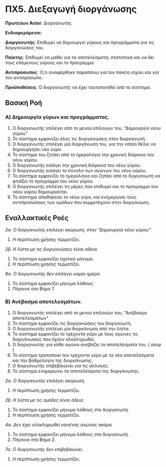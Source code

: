 # ΠΧ5. Διεξαγωγή διοργάνωσης

**Πρωτεύων Actor**: Διοργανωτής 

**Ενδιαφερόμενοι**:

**Διοργανωτής**: Επιθυμεί να δημιουργεί γύρους και προγράμματα για τις διοργανώσεις του.

**Παίκτης**: Επιθυμεί να μάθει για τα αποτελέσματα, στατιστικά και να δει τους επόμενους γύρους και το πρόγραμμα.


**Αντιπρόσωπος**: Ό,τι αναφέρθηκε παραπάνω για τον παίκτη ισχύει και για τον αντιπρόσωπο.


**Προϋποθέσεις**: Ο διοργανωτής να έχει ταυτοποιηθεί από το σύστημα.

## Βασική Ροή

### Α) Δημιουργία γύρων και προγράμματος.
1. Ο διοργανωτής επιλέγει από το μενού επιλογών του, "Δημιουργία νέου γύρου"
2. Το σύστημα εμφανίζει όλες τις διοργανώσεις στον διοργανωτή.
3. Ο διοργανωτής επιλέγει μία διοργάνωση του, για την οποία θέλει να δημιουργήσει νέο γύρο.
4. Το σύστημα του ζητάει από το ημερολόγιο την χρονική διάρκεια του νέου γύρου.
5. Ο διοργανωτής εισάγει την χρονική διάρκεια του νέου γύρου.
6. Ο διοργανωτής εισάγει το σύνολο των αγώνων του νέου γύρου.
7. Το σύστημα εμφανίζει το ημερολόγιο και ζητάει από το διοργανωτή να φτιάξει το πρόγραμμα του νέου γύρου.
8. Ο διοργανωτής επιλέγει τις μέρες που επιθυμεί και το πρόγραμμα του νέου γύρου δημιουργείται.
9. Το σύστημα αποθηκεύει το νέου γύρο, και ενημερώνει τους αντιπροσώπους των ομάδων που συμμετέχουν στην διοργάνωση.

## Εναλλακτικές Ροές

*2α. Ο διοργανωτής επιλέγει ακύρωση, στην "Δημιουργία νέου γύρου".*
1. Η περίπτωση χρήσης τερματίζει.

*2β. Η λίστα με τις διοργανώσεις είναι άδεια.*
1. Το σύστημα εμφανίζει σχετικό μήνυμα.
2. Η περίπτωση χρήσης τερματίζει.

*8α. Ο διοργανωτής δεν επιλέγει καμία ημέρα.*
1. Το σύστημα εμφανίζει μήνυμα λάθους.
2. Πήγαινε στο Βήμα 7.



### Β) Ανέβασμα αποτελεσμάτων.
1. Ο διοργανωτής επιλέγει από το μενού επιλογών του, "Ανέβασμα αποτελεσμάτων"
2. Το σύστημα εμφανίζει τις διοργανώσεις του διοργανωτή.
3. Ο διοργανωτής επιλέγει μία διοργάνωση από την λίστα.
4. Το σύστημα εμφανίζει το τρέχοντα γύρο με τους αγώνες τις διοργάνωσεις που έχουν ολοκληρωθεί.
5. Ο διοργανωτής για κάθε αγώνα ανεβάζει τα αποτελέσματα του. ( σκορ )
6. Το σύστημα τροποποιεί τον τρέχοντα γύρο με τα νέα αποτελέσματα και την βαθμολογία της διοργάνωσης.
7. Ο διοργανωτής επιβεβαιώνει για τις αλλαγές.
8. Το σύστημα ενημερώνει τα αποτελέσματα της διοργάνωσης.



*2α. Ο διοργανωτής επιλέγει ακύρωση.*
1. Η περίπτωση χρήσης τερματίζει.

*2β. Η λίστα με τις ομάδες είναι άδεια.*
1. Το σύστημα εμφανίζει μήνυμα λάθους στο διοργανωτή.
2. Η περίπτωση χρήσης τερματίζει.

*4α. Δεν έχει ολοκληρωθεί κανένας αγώνας ακόμα.*
1. Το σύστημα εμφανίζει μήνυμα λάθους στο διοργανωτή.
2. Πήγαινε στο Βήμα 2.

*7α. Ο διοργανωτής δεν επιβεβαιώνει.*
1. Η περίπτωση χρήσης τερματίζει.


